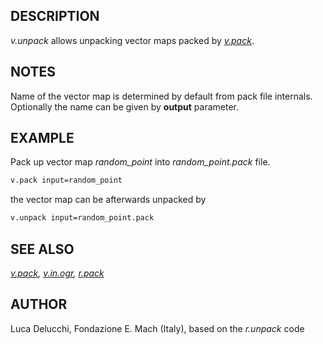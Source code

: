 ## DESCRIPTION

*v.unpack* allows unpacking vector maps packed by *[v.pack](v.pack.md)*.

## NOTES

Name of the vector map is determined by default from pack file
internals. Optionally the name can be given by **output** parameter.

## EXAMPLE

Pack up vector map *random_point* into *random_point.pack* file.

```sh
v.pack input=random_point
```

the vector map can be afterwards unpacked by

```sh
v.unpack input=random_point.pack
```

## SEE ALSO

*[v.pack](v.pack.md), [v.in.ogr](v.in.ogr.md), [r.pack](r.pack.md)*

## AUTHOR

Luca Delucchi, Fondazione E. Mach (Italy), based on the *r.unpack* code
